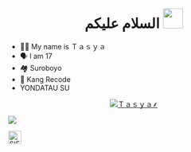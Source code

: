 <h1 align="center">السلام عليكم <img src="https://user-images.githubusercontent.com/1303154/88677602-1635ba80-d120-11ea-84d8-d263ba5fc3c0.gif" width="40px" alt=""><br></h1>
<p align="center">

<p align="center">

- 👩‍🦰 My name is  Ｔａｓｙａ 
- 🗣️ I am 17
- 🏘️ Suroboyo 
- 📌 Kang Recode
- YONDATAU SU

</p>
<p align="center">
<a href="#"><img title="Ｔａｓｙａ⸙" src="https://img.shields.io/badge/Ｔａｓｙａ⸙-green?colorA=%23ff0000&colorB=%23017e40&style=for-the-badge"></a>
</p>

<img src="https://telegra.ph/file/773962482dbce4f3a1358.jpg" />
</p>

<a href="https://wa.me/18045292269">
    <img align="left" alt="SIEGRIN | Whastapp" width="26px" src="https://github.com/siegrin/siegrin/blob/main/Assets/Whatsapp.svg" />
  </a> &nbsp;&nbsp
